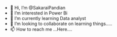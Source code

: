 - 👋 Hi, I’m @SakaraiPandian
- 👀 I’m interested in Power Bi
- 🌱 I’m currently learning Data analyst
- 💞️ I’m looking to collaborate on learning things.....
- 📫 How to reach me ...Here....

<!---
SakaraiPandian/SakaraiPandian is a ✨ special ✨ repository because its `README.md` (this file) appears on your GitHub profile.
You can click the Preview link to take a look at your changes.
--->
